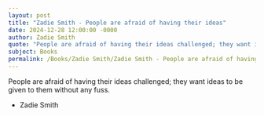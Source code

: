 ```yaml
---
layout: post
title: "Zadie Smith - People are afraid of having their ideas"
date: 2024-12-28 12:00:00 -0000
author: Zadie Smith
quote: "People are afraid of having their ideas challenged; they want ideas to be given to them without any fuss."
subject: Books
permalink: /Books/Zadie Smith/Zadie Smith - People are afraid of having their ideas
---
```


People are afraid of having their ideas challenged; they want ideas to be given to them without any fuss.

- Zadie Smith
